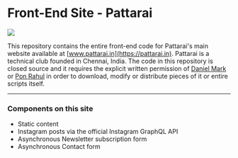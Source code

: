 # Front-End Site - Pattarai

![](https://avatars1.githubusercontent.com/u/69184684?s=400&u=d9fe051b89860905db4a2f1cc180fc00ee3c4572&v=4)

This repository contains the entire front-end code for Pattarai&apos;s main website available at [www.pattarai.in](https://pattarai.in). Pattarai is a technical club founded in Chennai, India. The code in this repository is closed source and it requires the explicit written permission of [Daniel Mark](https://thedanielmark.com) or [Pon Rahul](mailto:rahwinside@gmail.com) in order to download, modify or distribute pieces of it or entire scripts itself.

----

### Components on this site
- Static content
- Instagram posts via the official Instagram GraphQL API
- Asynchronous Newsletter subscription form
- Asynchronous Contact form

<!-- ![](https://img.shields.io/github/stars/pandao/editor.md.svg) ![](https://img.shields.io/github/forks/pandao/editor.md.svg) ![](https://img.shields.io/github/tag/pandao/editor.md.svg) ![](https://img.shields.io/github/release/pandao/editor.md.svg) ![](https://img.shields.io/github/issues/pandao/editor.md.svg) ![](https://img.shields.io/bower/v/editor.md.svg) -->
